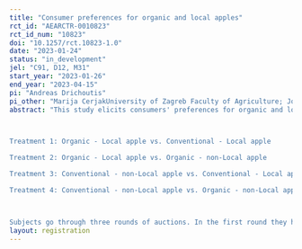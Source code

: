```yaml
---
title: "Consumer preferences for organic and local apples"
rct_id: "AEARCTR-0010823"
rct_id_num: "10823"
doi: "10.1257/rct.10823-1.0"
date: "2023-01-24"
status: "in_development"
jel: "C91, D12, M31"
start_year: "2023-01-26"
end_year: "2023-04-15"
pi: "Andreas Drichoutis"
pi_other: "Marija CerjakUniversity of Zagreb Faculty of Agriculture; Josip  JuračakUniversity of Zagreb Faculty of Agriculture; Damir KovačićUniversity of Zagreb Faculty of Agriculture"
abstract: "This study elicits consumers' preferences for organic and local attributes of apples and also examines the effect of information provision and taste. Subjects are recruited from the population of the wider area of Zagreb in Croatia and participate in a second price auction where they bid to buy 1 kilo of apples. Subjects are randomly assigned to one of the following treatments, where we vary on a between-subjects basis the apples available for auction. Subjects  bid simultaneously for two of the apples:

Treatment 1: Organic - Local apple vs. Conventional - Local apple
Treatment 2: Organic - Local apple vs. Organic - non-Local apple
Treatment 3: Conventional - non-Local apple vs. Conventional - Local apple
Treatment 4: Conventional - non-Local apple vs. Organic - non-Local apple

Subjects go through three rounds of auctions. In the first round they have no information about the attributes of the apples and they are asked to bid based on appearance only. In Round 2, they receive information about the apples and in Round 3 they get to taste the apples before they bid. "
layout: registration
---
```


